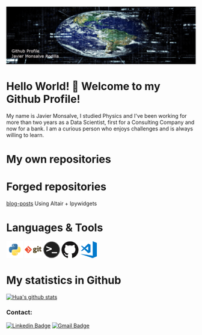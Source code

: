 ![](./images/earth_1.png)
# Hello World! 👋 Welcome to my Github Profile!
My name is Javier Monsalve, I studied Physics and I've been working for more than two years as a Data Scientist, first for a Consulting Company and now for a bank. I am a curious person who enjoys challenges and is always willing to learn.

# My own repositories

# Forged repositories
[blog-posts](https://github.com/jmonsalve96/blog-posts) Using Altair + Ipywidgets

<!--
**jmonsalve96/jmonsalve96** is a ✨ _special_ ✨ repository because its `README.md` (this file) appears on your GitHub profile.

Here are some ideas to get you started:

- 🔭 I’m currently working on ...
- 🌱 I’m currently learning ...
- 👯 I’m looking to collaborate on ...
- 🤔 I’m looking for help with ...
- 💬 Ask me about ...
- 📫 How to reach me: ...
- 😄 Pronouns: ...
- ⚡ Fun fact: ...
-->

# Languages & Tools

<code><img height="45" src="https://raw.githubusercontent.com/github/explore/80688e429a7d4ef2fca1e82350fe8e3517d3494d/topics/python/python.png"></code>
<code><img height="45" src="https://raw.githubusercontent.com/github/explore/80688e429a7d4ef2fca1e82350fe8e3517d3494d/topics/git/git.png"></code>
<code><img height="45" src="https://raw.githubusercontent.com/github/explore/80688e429a7d4ef2fca1e82350fe8e3517d3494d/topics/terminal/terminal.png"></code>
<code><img height="45" src="https://raw.githubusercontent.com/github/explore/78df643247d429f6cc873026c0622819ad797942/topics/github/github.png"></code>
<code><img height="45" src="https://raw.githubusercontent.com/github/explore/80688e429a7d4ef2fca1e82350fe8e3517d3494d/topics/visual-studio-code/visual-studio-code.png"></code>

# My statistics in Github
[![Hua's github stats](https://github-readme-stats.vercel.app/api?username=jmonsalve96&show_icons=true&theme=dark)](https://github.com/jmonsalve96/github-readme-stats)

### Contact: 
[![Linkedin Badge](https://img.shields.io/badge/-Javier_Monsalve-blue?style=flat-square&logo=Linkedin&logoColor=white&link=https://www.linkedin.com/in/javier-monsalve-rodilla-7b5435154/)](https://www.linkedin.com/in/javier-monsalve-rodilla-7b5435154/)
[![Gmail Badge](https://img.shields.io/badge/-javiermonsalverodilla@gmail.com-c14438?style=flat-square&logo=Gmail&logoColor=white&link=mailto:javiermonsalverodilla@gmail.com)](mailto:javiermonsalverodilla@gmail.com)
